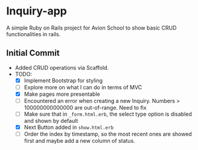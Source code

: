 # Inquiry-app

A simple Ruby on Rails project for Avion School to show basic CRUD functionalities in rails.

## Initial Commit
- Added CRUD operations via Scaffold.
- TODO:
  - [x] Implement Bootstrap for styling
  - [ ] Explore more on what I can do in terms of MVC
  - [x] Make pages more presentable
  - [ ] Encountered an error when creating a new Inquiry. Numbers > 100000000000000 are out-of-range. Need to fix
  - [ ] Make sure that in `_form.html.erb`, the select type option is disabled and shown by default
  - [x] Next Button added in `show.html.erb`
  - [ ] Order the index by timestamp, so the most recent ones are showed first and maybe add a new column of status.